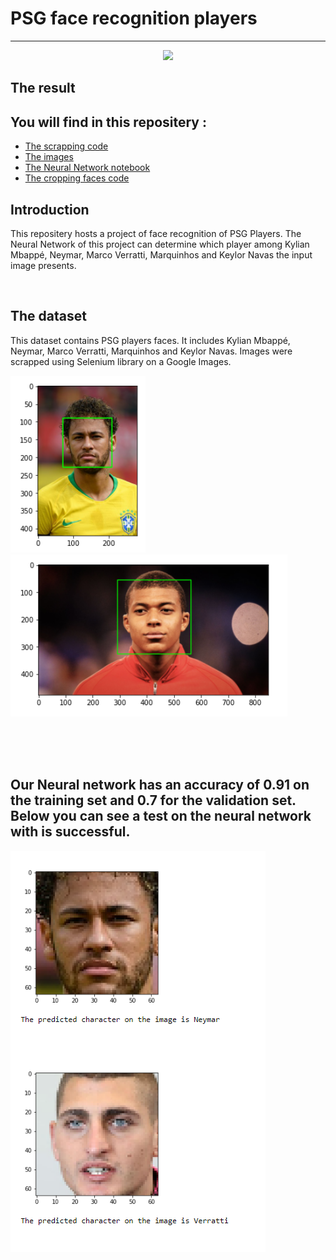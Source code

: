 # PSG face recognition players


___

<p align="center">
  <img src="https://www.plspronos.fr/wp-content/uploads/2020/08/logo-psg.png" />
</p>


## The result 


## You will find in this repositery : 
* [The scrapping code](https://github.com/thomastrg/PSG_face_recognition_players_AI/tree/main/Scrapping)
* [The images](https://github.com/thomastrg/PSG_face_recognition_players_AI/tree/main/faces)
* [The Neural Network notebook](https://github.com/thomastrg/PSG_face_recognition_players_AI/blob/main/psg_face_recognition.ipynb)
* [The cropping faces code](https://github.com/thomastrg/PSG_face_recognition_players_AI/blob/main/Cropping%20images-Process%20images.ipynb)

## Introduction 

This repositery hosts a project of face recognition of PSG Players. The Neural Network of this project can determine which player among Kylian Mbappé, Neymar, Marco Verratti, Marquinhos and Keylor Navas the input image presents. 

<br> 



## The dataset 
This dataset contains PSG players faces. It includes Kylian Mbappé, Neymar, Marco Verratti, Marquinhos and Keylor Navas. Images were scrapped using Selenium library on a Google Images. 


<p float="left">
  <img src="https://github.com/thomastrg/PSG_face_recognition_players_AI/blob/main/readme/neymar.PNG" />
  <img src="https://github.com/thomastrg/PSG_face_recognition_players_AI/blob/main/readme/mbappe.PNG" />
  
  
</p>

<br> <br>
<br>
## **Our Neural network has an accuracy of 0.91 on the training set and 0.7 for the validation set.** Below you can see a test on the neural network with is successful. 
<p float="left">
  <img src="https://github.com/thomastrg/PSG_face_recognition_players_AI/blob/main/readme/output.PNG" />
  
  
</p>


<br>
 
